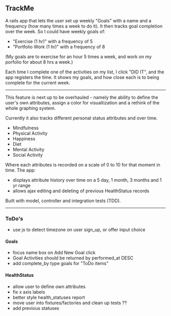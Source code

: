 ## TrackMe

A rails app that lets the user set up weekly "Goals" with a name and a frequency (how many times a week to do it). It then tracks goal completion over the week. So I could have weekly goals of:  
- "Exercise (1 hr)" with a frequency of 5
- "Portfolio Work (1 hr)" with a frequency of 8  

(My goals are to exercise for an hour 5 times a week, and work on my porfolio for about 8 hrs a week.)

Each time I complete one of the activities on my list, I click "DID IT", and the app registers the time. It shows my goals, and how close each is to being complete for the current week.

***
This feature is next up to be overhauled - namely the ability to define the user's own attributes, assign a color for visualtization and a rethink of the whole graphing system.

Currently it also tracks different personal status attributes and over time.
- Mindfulness
- Physical Activity
- Happiness
- Diet
- Mental Activity
- Social Activity

Where each attributes is recorded on a scale of 0 to 10 for that moment in time. The app:
- displays attribute history over time on a 5 day, 1 month, 3 months and 1 yr range
- allows ajax editing and deleting of previous HealthStatus records


Built with model, controller and integration tests (TDD).  

***
### ToDo's
- use js to detect timezone on user sign_up, or offer input choice

#### Goals
- focus name box on Add New Goal click
- Goal Activities should be returned by performed_at DESC
- add complete_by type goals for "ToDo items"

#### HealthStatus
- allow user to define own attributes
- fix x axis labels
- better style health_statuses report
- move user into fixtures/factories and clean up tests ??
- add previous statuses
